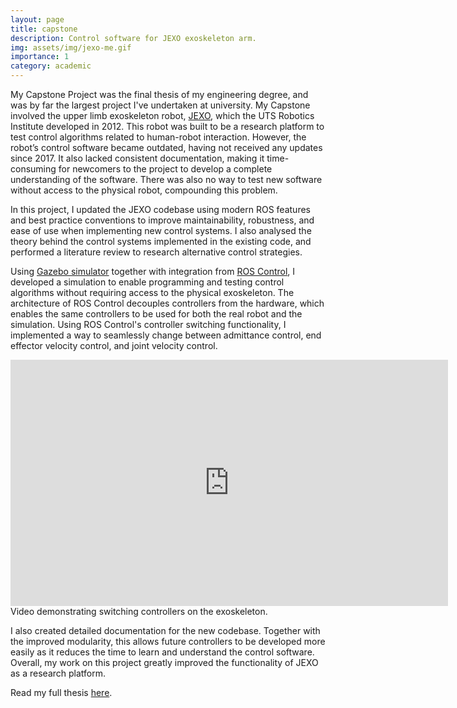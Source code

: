```yaml
---
layout: page
title: capstone
description: Control software for JEXO exoskeleton arm.
img: assets/img/jexo-me.gif
importance: 1
category: academic
---
```


My Capstone Project was the final thesis of my engineering degree, and was by far the largest project I've undertaken at university. My Capstone involved the upper limb exoskeleton robot, [JEXO](https://www.youtube.com/watch?v=kX14O9Y1GCg), which the UTS Robotics Institute developed in 2012. This robot was built to be a research platform to test control algorithms related to human-robot interaction. However, the robot’s control software became outdated, having not received any updates since 2017. It also lacked consistent documentation, making it time-consuming for newcomers to the project to develop a complete understanding of the software. There was also no way to test new software without access to the physical robot, compounding this problem. 

In this project, I updated the JEXO codebase using modern ROS features and best practice conventions to improve maintainability, robustness, and ease of use when implementing new control systems. I also analysed the theory behind the control systems implemented in the existing code, and performed a literature review to research alternative control strategies. 

Using [Gazebo simulator](https://gazebosim.org/home) together with integration from [ROS Control](http://wiki.ros.org/ros_control), I developed a simulation to enable programming and testing control algorithms without requiring access to the physical exoskeleton. The architecture of ROS Control decouples controllers from the hardware, which enables the same controllers to be used for both the real robot and the simulation. Using ROS Control's controller switching functionality, I implemented a way to seamlessly change between admittance control, end effector velocity control, and joint velocity control.

<div class="row">
    <div class="col-sm mt-3 mt-md-0">
        <div class="iframe-container">
            <iframe width="700" height="394" src="https://www.youtube.com/embed/6opZxjLgjLw" title="YouTube video player" frameborder="0" allow="accelerometer; clipboard-write; encrypted-media; gyroscope; picture-in-picture" allowfullscreen></iframe>
        </div>
    </div>
</div>
<div class="caption">
    Video demonstrating switching controllers on the exoskeleton.
</div>

I also created detailed documentation for the new codebase. Together with the improved modularity, this allows future controllers to be developed more easily as it reduces the time to learn and understand the control software. Overall, my work on this project greatly improved the functionality of JEXO as a research platform.

Read my full thesis <a href="/assets/pdf/Luke-Eyles-Capstone.pdf" target="_blank">here</a>.